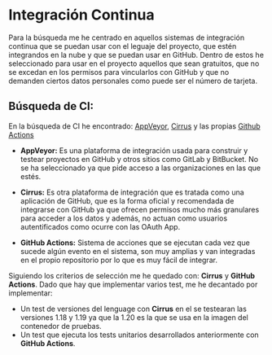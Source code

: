 # Integración Continua     
Para la búsqueda me he centrado en aquellos sistemas de integración continua que se puedan usar con el leguaje del proyecto, que estén integrandos en la nube y que se puedan usar en GitHub. Dentro de estos he seleccionado para usar en el proyecto aquellos que sean gratuitos, que no se excedan en los permisos para vincularlos con GitHub y que no demanden ciertos datos personales como puede ser el número de tarjeta.   

## **Búsqueda de CI:**    
En la búsqueda de CI he encontrado: [AppVeyor](https://www.appveyor.com/), [Cirrus](https://github.com/apps/cirrus-ci) y las propias [Github Actions](https://docs.github.com/es/actions)    

- **AppVeyor:** Es una plataforma de integración usada para construir y testear proyectos en GitHub y otros sitios como GitLab y BitBucket. No se ha seleccionado ya que pide acceso a las organizaciones en las que estés.    

- **Cirrus:** Es otra plataforma de integración que es tratada como una aplicación de GitHub, que es la forma oficial y recomendada de integrarse con GitHub ya que ofrecen permisos mucho más granulares para acceder a los datos y además, no actuan como usuarios autentificados como ocurre con las OAuth App.   

- **GitHub Actions:** Sistema de acciones que se ejecutan cada vez que sucede algún evento en el sistema, son muy amplias y van integradas en el propio repositorio por lo que es muy fácil de integrar.    

Siguiendo los criterios de selección me he quedado con: **Cirrus** y **GitHub Actions**. Dado que hay que implementar varios test, me he decantado por implementar:    
- Un test de versiones del lenguage con **Cirrus** en el se testearan las versiones 1.18 y 1.19 ya que la 1.20 es la que se usa en la imagen del contenedor de pruebas.     
- Un test que ejecuta los tests unitarios desarrollados anteriormente con **GitHub Actions**.    
